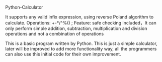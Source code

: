 Python-Calculator

It supports any valid infix expression, using reverse Poland algorithm to calculate. Operations: +-*/^%() ; Feature: safe checking included，It can only perform simple addition, subtraction, multiplication and division operations and not a combination of operations

This is a basic program written by Python. This is just a simple calculator, later will be improved to add more functionality way, all the programmers can also use this initial code for their own improvement.

